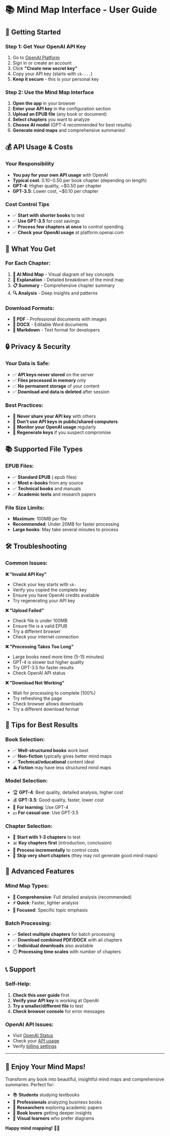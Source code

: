 # 📚 Mind Map Interface - User Guide

## 🚀 Getting Started

### Step 1: Get Your OpenAI API Key
1. Go to [OpenAI Platform](https://platform.openai.com/api-keys)
2. Sign in or create an account
3. Click **"Create new secret key"**
4. Copy your API key (starts with `sk-...`)
5. **Keep it secure** - this is your personal key

### Step 2: Use the Mind Map Interface
1. **Open the app** in your browser
2. **Enter your API key** in the configuration section
3. **Upload an EPUB file** (any book or document)
4. **Select chapters** you want to analyze
5. **Choose AI model** (GPT-4 recommended for best results)
6. **Generate mind maps** and comprehensive summaries!

## 💰 API Usage & Costs

### Your Responsibility
- **You pay for your own API usage** with OpenAI
- **Typical cost**: $0.10-$0.50 per book chapter (depending on length)
- **GPT-4**: Higher quality, ~$0.50 per chapter
- **GPT-3.5**: Lower cost, ~$0.10 per chapter

### Cost Control Tips
- ✅ **Start with shorter books** to test
- ✅ **Use GPT-3.5** for cost savings
- ✅ **Process few chapters at once** to control spending
- ✅ **Check your OpenAI usage** at platform.openai.com

## 📖 What You Get

### For Each Chapter:
1. **🧠 AI Mind Map** - Visual diagram of key concepts
2. **📝 Explanation** - Detailed breakdown of the mind map
3. **📋 Summary** - Comprehensive chapter summary
4. **🔍 Analysis** - Deep insights and patterns

### Download Formats:
- **📄 PDF** - Professional documents with images
- **📄 DOCX** - Editable Word documents
- **📄 Markdown** - Text format for developers

## 🔒 Privacy & Security

### Your Data is Safe:
- ✅ **API keys never stored** on the server
- ✅ **Files processed in memory** only
- ✅ **No permanent storage** of your content
- ✅ **Download and data is deleted** after session

### Best Practices:
- 🔐 **Never share your API key** with others
- 🔐 **Don't use API keys in public/shared computers**
- 🔐 **Monitor your OpenAI usage** regularly
- 🔐 **Regenerate keys** if you suspect compromise

## 📚 Supported File Types

### EPUB Files:
- ✅ **Standard EPUB** (.epub files)
- ✅ **Most e-books** from any source
- ✅ **Technical books** and manuals
- ✅ **Academic texts** and research papers

### File Size Limits:
- **Maximum**: 100MB per file
- **Recommended**: Under 20MB for faster processing
- **Large books**: May take several minutes to process

## 🛠️ Troubleshooting

### Common Issues:

**❌ "Invalid API Key"**
- Check your key starts with `sk-`
- Verify you copied the complete key
- Ensure you have OpenAI credits available
- Try regenerating your API key

**❌ "Upload Failed"**
- Check file is under 100MB
- Ensure file is a valid EPUB
- Try a different browser
- Check your internet connection

**❌ "Processing Takes Too Long"**
- Large books need more time (5-15 minutes)
- GPT-4 is slower but higher quality
- Try GPT-3.5 for faster results
- Check OpenAI API status

**❌ "Download Not Working"**
- Wait for processing to complete (100%)
- Try refreshing the page
- Check browser allows downloads
- Try a different download format

## 🎯 Tips for Best Results

### Book Selection:
- ✅ **Well-structured books** work best
- ✅ **Non-fiction** typically gives better mind maps
- ✅ **Technical/educational** content ideal
- ⚠️ **Fiction** may have less structured mind maps

### Model Selection:
- 🏆 **GPT-4**: Best quality, detailed analysis, higher cost
- 💰 **GPT-3.5**: Good quality, faster, lower cost
- 🎯 **For learning**: Use GPT-4
- 💵 **For casual use**: Use GPT-3.5

### Chapter Selection:
- 📖 **Start with 1-3 chapters** to test
- 📊 **Key chapters first** (introduction, conclusion)
- 🔄 **Process incrementally** to control costs
- 📝 **Skip very short chapters** (they may not generate good mind maps)

## 🚀 Advanced Features

### Mind Map Types:
- **🌟 Comprehensive**: Full detailed analysis (recommended)
- **⚡ Quick**: Faster, lighter analysis
- **🎯 Focused**: Specific topic emphasis

### Batch Processing:
- ✅ **Select multiple chapters** for batch processing
- ✅ **Download combined PDF/DOCX** with all chapters
- ✅ **Individual downloads** also available
- ⏱️ **Processing time scales** with number of chapters

## 📞 Support

### Self-Help:
1. **Check this user guide** first
2. **Verify your API key** is working at OpenAI
3. **Try a smaller/different file** to test
4. **Check browser console** for error messages

### OpenAI API Issues:
- Visit [OpenAI Status](https://status.openai.com/)
- Check your [API usage](https://platform.openai.com/usage)
- Verify [billing settings](https://platform.openai.com/account/billing)

---

## 🎉 Enjoy Your Mind Maps!

Transform any book into beautiful, insightful mind maps and comprehensive summaries. Perfect for:

- 📚 **Students** studying textbooks
- 💼 **Professionals** analyzing business books  
- 🔬 **Researchers** exploring academic papers
- 📖 **Book lovers** getting deeper insights
- 🧠 **Visual learners** who prefer diagrams

**Happy mind mapping!** 🧠✨